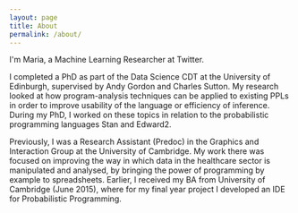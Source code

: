 ```yaml
---
layout: page
title: About
permalink: /about/
---
```


I'm Maria, a Machine Learning Researcher at Twitter. 

I completed a PhD as part of the Data Science CDT at the University of Edinburgh, supervised by Andy Gordon and Charles Sutton. My research looked at how program-analysis techniques can be applied to existing PPLs in order to improve usability of the language or efficiency of inference. During my PhD, I worked on these topics in relation to the probabilistic programming languages Stan and Edward2.

Previously, I was a Research Assistant (Predoc) in the Graphics and Interaction Group at the University of Cambridge. My work there was focused on improving the way in which data in the healthcare sector is manipulated and analysed, by bringing the power of programming by example to spreadsheets. Earlier, I received my BA from University of Cambridge (June 2015), where for my final year project I developed an IDE for Probabilistic Programming.
